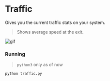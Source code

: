 # Traffic

Gives you the current traffic stats on your system.

> Shows average speed at the exit.

![gif](https://i.imgur.com/gtrfbxC.gif)

### Running

> `python3` only as of now

```
python traffic.py
```
